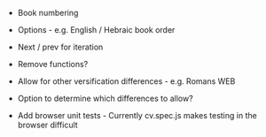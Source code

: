 * Book numbering

* Options - e.g. English / Hebraic book order

* Next / prev for iteration

* Remove functions?

* Allow for other versification differences - e.g. Romans WEB

* Option to determine which differences to allow?

* Add browser unit tests - Currently cv.spec.js makes testing in the browser difficult
